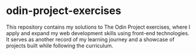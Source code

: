 # odin-project-exercises
This repository contains my solutions to The Odin Project exercises, where I apply and expand my web development skills using front-end technologies. It serves as another record of my learning journey and a showcase of projects built while following the curriculum.
